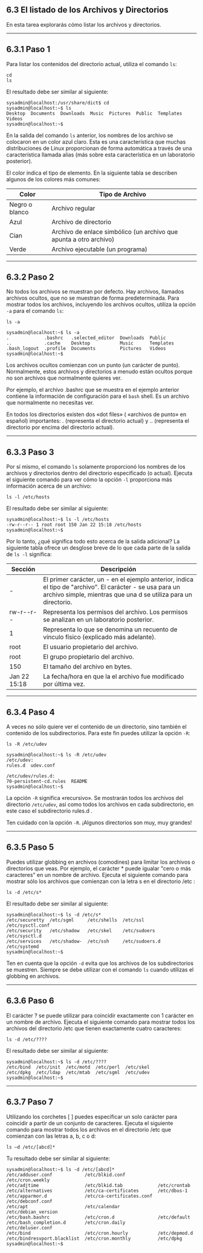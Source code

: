 ## 6.3 El listado de los Archivos y Directorios
En esta tarea explorarás cómo listar los archivos y directorios.

---

## 6.3.1 Paso 1

Para listar los contenidos del directorio actual, utiliza el comando `ls`:

	cd
	ls

El resultado debe ser similar al siguiente:

```shell-session
sysadmin@localhost:/usr/share/dict$ cd
sysadmin@localhost:~$ ls
Desktop  Documents  Downloads  Music  Pictures  Public  Templates  Videos     
sysadmin@localhost:~$
```

En la salida del comando `ls` anterior, los nombres de los archivo se colocaron en un color azul claro. Esta es una característica que muchas distribuciones de Linux proporcionan de forma automática a través de una característica llamada  alias (más sobre esta característica en un laboratorio posterior).

El color indica el tipo de elemento. En la siguiente tabla se describen algunos de los colores más comunes:

Color |	Tipo de Archivo
-|-
Negro o blanco |	Archivo regular
Azul |	Archivo de directorio
Cian |	Archivo de enlace simbólico (un archivo que apunta a otro archivo)
Verde |	Archivo ejecutable (un programa)

---

## 6.3.2 Paso 2
No todos los archivos se muestran por defecto. Hay archivos, llamados archivos ocultos, que no se muestran de forma predeterminada. Para mostrar todos los archivos, incluyendo los archivos ocultos, utiliza la opción `-a` para el comando `ls`:

	ls -a

```shell-sessino
sysadmin@localhost:~$ ls -a
.             .bashrc   .selected_editor  Downloads  Public
..            .cache    Desktop           Music      Templates
.bash_logout  .profile  Documents         Pictures   Videos
sysadmin@localhost:~$
```

Los archivos ocultos comienzan con un punto (un carácter de punto). Normalmente, estos archivos y directorios a menudo están ocultos porque no son archivos que normalmente quieres ver.

Por ejemplo, el archivo .bashrc  que se muestra en el ejemplo anterior contiene la información de configuración para el `bash` shell. Es un archivo que normalmente no necesitas ver.

En todos los directorios existen dos «dot files» ( «archivos de punto» en español) importantes: . (representa el directorio actual) y .. (representa el directorio por encima del directorio actual).

---

## 6.3.3 Paso 3
Por sí mismo, el comando `ls` solamente proporcionó los nombres de los archivos y directorios dentro del directorio especificado (o actual). Ejecuta el siguiente comando para ver cómo la opción `-l` proporciona más información acerca de un archivo:

	ls -l /etc/hosts

El resultado debe ser similar al siguiente:

```shell-session
sysadmin@localhost:~$ ls -l /etc/hosts
-rw-r--r-- 1 root root 150 Jan 22 15:18 /etc/hosts
sysadmin@localhost:~$
```

Por lo tanto, ¿qué significa todo esto acerca de la salida adicional? La siguiente tabla ofrece un desglose breve de lo que cada parte de la salida de `ls -l` significa:

Sección | Descripción
-|-
-	| El primer carácter, un - en el ejemplo anterior, indica el tipo de "archivo". El carácter - se usa para un archivo simple, mientras que una d se utiliza para un directorio.
rw-r--r--	| Representa los permisos del archivo. Los permisos se analizan en un laboratorio posterior.
1	| Representa lo que se denomina un recuento de vínculo físico (explicado más adelante).
root	| El usuario propietario del archivo.
root	| El grupo propietario del archivo.
150	| El tamaño del archivo en bytes.
Jan 22 15:18	| La fecha/hora en que la el archivo fue modificado por última vez.


---

## 6.3.4 Paso 4

A veces no sólo quiere ver el contenido de un directorio, sino también el contenido de los subdirectorios. Para este fin puedes utilizar la opción `-R`:

	ls -R /etc/udev

```shell-session
sysadmin@localhost:~$ ls -R /etc/udev
/etc/udev:
rules.d  udev.conf
                                                                              
/etc/udev/rules.d:
70-persistent-cd.rules  README
sysadmin@localhost:~$
```

La opción `-R` significa «recursivo». Se mostrarán todos los archivos del directorio `/etc/udev`, así como todos los archivos en cada subdirectorio, en este caso el subdirectorio rules.d .

Ten cuidado con la opción `-R`. ¡Algunos directorios son muy, muy grandes!

---

## 6.3.5 Paso 5
Puedes utilizar globbing en archivos (comodines) para limitar los archivos o directorios que veas. Por ejemplo, el carácter *  puede igualar "cero o más caracteres" en un nombre de archivo. Ejecuta el siguiente comando para mostrar sólo los archivos que comienzan con la letra s en el directorio /etc :

	ls -d /etc/s*

El resultado debe ser similar al siguiente:

```shell-session
sysadmin@localhost:~$ ls -d /etc/s*
/etc/securetty  /etc/sgml     /etc/shells  /etc/ssl        /etc/sysctl.conf   
/etc/security   /etc/shadow   /etc/skel    /etc/sudoers    /etc/sysctl.d      
/etc/services   /etc/shadow-  /etc/ssh     /etc/sudoers.d  /etc/systemd       
sysadmin@localhost:~$
```

Ten en cuenta que la opción `-d` evita que los archivos de los subdirectorios se muestren. Siempre se debe utilizar con el comando `ls` cuando utilizas el globbing en archivos.

---

## 6.3.6 Paso 6

El carácter ? se puede utilizar para coincidir exactamente con 1 carácter en un nombre de archivo. Ejecuta el siguiente comando para mostrar todos los archivos del directorio /etc  que tienen exactamente cuatro caracteres:

	ls -d /etc/????

El resultado debe ser similar al siguiente:

```shell-session
sysadmin@localhost:~$ ls -d /etc/????
/etc/bind  /etc/init  /etc/motd  /etc/perl  /etc/skel
/etc/dpkg  /etc/ldap  /etc/mtab  /etc/sgml  /etc/udev
sysadmin@localhost:~$
```

---

## 6.3.7 Paso 7
Utilizando los corchetes [ ] puedes especificar un solo carácter para coincidir a partir de un conjunto de caracteres. Ejecuta el siguiente comando para mostrar todos los archivos en el directorio /etc  que comienzan con las letras a, b, c o d:

	ls –d /etc/[abcd]*

Tu resultado debe ser similar al siguiente:

```shell-session
sysadmin@localhost:~$ ls -d /etc/[abcd]*
/etc/adduser.conf            /etc/blkid.conf            /etc/cron.weekly      
/etc/adjtime                 /etc/blkid.tab             /etc/crontab          
/etc/alternatives            /etc/ca-certificates       /etc/dbus-1
/etc/apparmor.d              /etc/ca-certificates.conf  /etc/debconf.conf     
/etc/apt                     /etc/calendar              /etc/debian_version   
/etc/bash.bashrc             /etc/cron.d                /etc/default          
/etc/bash_completion.d       /etc/cron.daily            /etc/deluser.conf     
/etc/bind                    /etc/cron.hourly           /etc/depmod.d         
/etc/bindresvport.blacklist  /etc/cron.monthly          /etc/dpkg
sysadmin@localhost:~$
```

